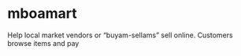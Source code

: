 # mboamart
Help local market vendors or “buyam-sellams” sell online. Customers browse items and pay
